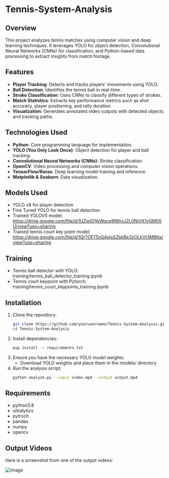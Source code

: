 # Tennis-System-Analysis

## Overview
This project analyzes tennis matches using computer vision and deep learning techniques. It leverages YOLO for object detection, Convolutional Neural Networks (CNNs) for classification, and Python-based data processing to extract insights from match footage.

## Features
- **Player Tracking**: Detects and tracks players' movements using YOLO.
- **Ball Detection**: Identifies the tennis ball in real-time.
- **Stroke Classification**: Uses CNNs to classify different types of strokes.
- **Match Statistics**: Extracts key performance metrics such as shot accuracy, player positioning, and rally duration.
- **Visualization**: Generates annotated video outputs with detected objects and tracking paths.

## Technologies Used
- **Python**: Core programming language for implementation.
- **YOLO (You Only Look Once)**: Object detection for player and ball tracking.
- **Convolutional Neural Networks (CNNs)**: Stroke classification.
- **OpenCV**: Video processing and computer vision operations.
- **TensorFlow/Keras**: Deep learning model training and inference.
- **Matplotlib & Seaborn**: Data visualization.

## Models Used
- YOLO v8 for player detection
- Fine Tuned YOLO for tennis ball detection
- Trained YOLOV5 model: https://drive.google.com/file/d/1UZwiG1jkWgce9lNhxJ2L0NVjX1vGM05U/view?usp=sharing
- Trained tennis court key point model: https://drive.google.com/file/d/1QrTOF1ToQ4plsSZbkBs3zOLkVt3MBlta/view?usp=sharing

## Training
- Tennis ball detector with YOLO: training/tennis_ball_detector_training.ipynb
- Tennis court keypoint with Pytorch: training/tennis_court_keypoints_training.ipynb

## Installation
1. Clone the repository:
   ```bash
   git clone https://github.com/yourusername/Tennis-System-Analysis.git
   cd Tennis-System-Analysis
2. Install dependencies:
   ```bash
   pip install -r requirements.txt
3. Ensure you have the necessary YOLO model weights:
   - Download YOLO weights and place them in the models/ directory
4. Run the analysis script:
     ```bash
     python analyze.py --input video.mp4 --output output.mp4

## Requirements
- python3.8
- ultralytics
- pytroch
- pandas
- numpy
- opencv

## Output Videos
Here is a screenshot from one of the output videos:

![image](https://github.com/user-attachments/assets/e877099f-aaba-414d-ae17-b756a910ad09)


